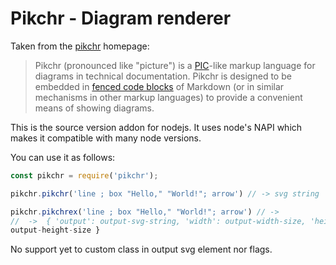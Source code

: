 Pikchr - Diagram renderer
=========================

Taken from the [pikchr](https://pikchr.org/home/doc/trunk/homepage.md) homepage:

> Pikchr (pronounced like "picture") is a [PIC][1]-like markup
> language for diagrams in technical documentation.  Pikchr is
> designed to be embedded in [fenced code blocks][2] of
> Markdown (or in similar mechanisms in other markup languages)
> to provide a convenient means of showing diagrams.
> 
> [1]: https://en.wikipedia.org/wiki/Pic_language
> [2]: https://spec.commonmark.org/0.29/#fenced-code-blocks

This is the source version addon for nodejs. It uses node's NAPI which makes 
it compatible with many node versions.

You can use it as follows:

```javascript
const pikchr = require('pikchr');

pikchr.pikchr('line ; box "Hello," "World!"; arrow') // -> svg string

pikchr.pikchrex('line ; box "Hello," "World!"; arrow') // -> 
//  ->  { 'output': output-svg-string, 'width': output-width-size, 'height': 
output-height-size }
```

No support yet to custom class in output svg element nor flags. 
